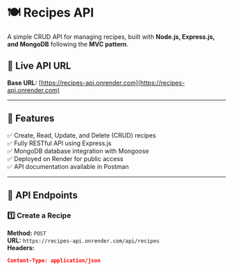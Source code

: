 # 🍽️ Recipes API  

A simple CRUD API for managing recipes, built with **Node.js, Express.js, and MongoDB** following the **MVC pattern**.

## 🚀 Live API URL
**Base URL:** [https://recipes-api.onrender.com](https://recipes-api.onrender.com)

---

## 📌 Features
✅ Create, Read, Update, and Delete (CRUD) recipes  
✅ Fully RESTful API using Express.js  
✅ MongoDB database integration with Mongoose  
✅ Deployed on Render for public access  
✅ API documentation available in Postman  

---

## 📜 API Endpoints

### **1️⃣ Create a Recipe**
**Method:** `POST`  
**URL:** `https://recipes-api.onrender.com/api/recipes`  
**Headers:**
```json
Content-Type: application/json

